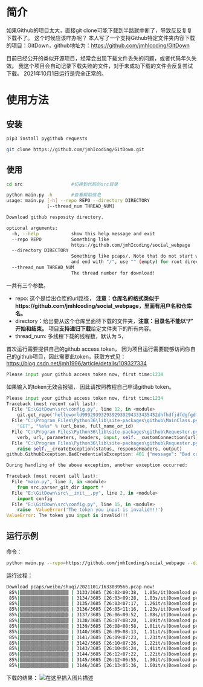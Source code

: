 # 简介
如果Github的项目太大，直接git clone可能下载到半路就中断了，导致反反复复下载不了。
这个时候应该咋办呢？
本人写了一个支持Github特定文件夹内容下载的项目：GitDown，github地址为：https://github.com/jmhIcoding/GitDown

目前已经公开的类似开源项目，经常会出现下载文件丢失的问题，或者代码年久失效。
我这个项目会自动记录下载失败的文件，对于未成功下载的文件会反复尝试下载。
2021年10月1日运行是完全正常的。

# 使用方法
## 安装

```bash
pip3 install pygithub requests

git clone https://github.com/jmhIcoding/GitDown.git
```

## 使用

```bash
cd src					#切换到代码的src目录

python main.py -h		#查看帮助信息
usage: main.py [-h] --repo REPO --directory DIRECTORY
               [--thread_num THREAD_NUM]

Download github resposity directory.

optional arguments:
  -h, --help            show this help message and exit
  --repo REPO           Something like
                        https://github.com/jmhIcoding/social_webpage
  --directory DIRECTORY
                        Something like pcaps/. Note that do not start with "/"
                        and end with "/", use "" (empty) for root directory.
  --thread_num THREAD_NUM
                        The thread number for download!

```
一共有三个参数。
- repo: 这个是给出仓库的url路径， **注意：仓库名的格式类似于https://github.com/jmhIcoding/social_webpage，里面有用户名和仓库名。**
- directory：给出要从这个仓库里面待下载的文件夹，**注意：目录名不能以“/” 开始和结束。** 项目**支持递归下载**给定文件夹下的所有内容。
- thread_num: 多线程下载的线程数，默认为 5， 

首次运行需要提供自己的github access token， 因为项目运行需要能够访问你自己的github项目，因此需要此token，获取方式见：https://blog.csdn.net/jmh1996/article/details/109327334

```python
Please input your github access token now, first time:1234
```
如果输入的token无效会报错， 因此请按照教程自己申请github token。

```python
Please input your github access token now, first time:1234
Traceback (most recent call last):
  File "E:\GitDown\src\config.py", line 12, in <module>
    git.get_repo('helloworld9992939329392939294333435452dhfhdfjdfdgfgdfgfd___dfdf')
  File "C:\Program Files\Python36\lib\site-packages\github\MainClass.py", line 334, in get_repo
    "GET", "%s%s" % (url_base, full_name_or_id)
  File "C:\Program Files\Python36\lib\site-packages\github\Requester.py", line 319, in requestJsonAndCheck
    verb, url, parameters, headers, input, self.__customConnection(url)
  File "C:\Program Files\Python36\lib\site-packages\github\Requester.py", line 342, in __check
    raise self.__createException(status, responseHeaders, output)
github.GithubException.BadCredentialsException: 401 {"message": "Bad credentials", "documentation_url": "https://docs.github.com/rest"}

During handling of the above exception, another exception occurred:

Traceback (most recent call last):
  File "main.py", line 3, in <module>
    from src.parser_git_dir import *
  File "E:\GitDown\src\__init__.py", line 2, in <module>
    import config
  File "E:\GitDown\src\config.py", line 15, in <module>
    raise  ValueError('The token you input is invalid!!!')
ValueError: The token you input is invalid!!!

```

## 运行示例
命令：

```bash
python main.py --repo=https://github.com/jmhIcoding/social_webpage --directory=pcaps/weibo
```


运行过程：
```bash
Download pcaps/weibo/shuqi/2021101/1633039566.pcap now!
 85%|▒▒▒▒▒▒▒▒▒▒▒▒▒▒▒▒▒▒ | 3133/3685 [26:02<09:38,  1.05s/it]Download pcaps/weibo/shuqi/2021101/1633039591.pcap now!
 85%|▒▒▒▒▒▒▒▒▒▒▒▒▒▒▒▒▒▒ | 3134/3685 [26:03<09:28,  1.03s/it]Download pcaps/weibo/shuqi/2021101/1633039615.pcap now!
 85%|▒▒▒▒▒▒▒▒▒▒▒▒▒▒▒▒▒▒ | 3135/3685 [26:03<07:17,  1.26it/s]Download pcaps/weibo/shuqi/2021101/1633039639.pcap now!
 85%|▒▒▒▒▒▒▒▒▒▒▒▒▒▒▒▒▒▒ | 3136/3685 [26:05<11:16,  1.23s/it]Download pcaps/weibo/shuqi/2021101/1633039663.pcap now!
 85%|▒▒▒▒▒▒▒▒▒▒▒▒▒▒▒▒▒▒ | 3137/3685 [26:06<09:52,  1.08s/it]Download pcaps/weibo/shuqi/2021101/1633039687.pcap now!
 85%|▒▒▒▒▒▒▒▒▒▒▒▒▒▒▒▒▒▒ | 3138/3685 [26:07<08:20,  1.09it/s]Download pcaps/weibo/shuqi/2021101/1633039711.pcap now!
 85%|▒▒▒▒▒▒▒▒▒▒▒▒▒▒▒▒▒▒ | 3139/3685 [26:08<08:58,  1.01it/s]Download pcaps/weibo/shuqi/2021101/1633039735.pcap now!
 85%|▒▒▒▒▒▒▒▒▒▒▒▒▒▒▒▒▒▒ | 3140/3685 [26:09<08:13,  1.11it/s]Download pcaps/weibo/shuqi/2021101/1633039759.pcap now!
 85%|▒▒▒▒▒▒▒▒▒▒▒▒▒▒▒▒▒▒ | 3141/3685 [26:09<07:23,  1.23it/s]Download pcaps/weibo/shuqi/2021101/1633039783.pcap now!
 85%|▒▒▒▒▒▒▒▒▒▒▒▒▒▒▒▒▒▒ | 3142/3685 [26:10<07:26,  1.22it/s]Download pcaps/weibo/shuqi/2021101/1633039807.pcap now!
 85%|▒▒▒▒▒▒▒▒▒▒▒▒▒▒▒▒▒▒ | 3143/3685 [26:10<06:24,  1.41it/s]Download pcaps/weibo/shuqi/2021101/1633039831.pcap now!
 85%|▒▒▒▒▒▒▒▒▒▒▒▒▒▒▒▒▒▒ | 3144/3685 [26:12<07:22,  1.22it/s]Download pcaps/weibo/shuqi/2021101/1633039856.pcap now!
 85%|▒▒▒▒▒▒▒▒▒▒▒▒▒▒▒▒▒▒ | 3145/3685 [26:12<06:55,  1.30it/s]Download pcaps/weibo/shuqi/2021101/1633039881.pcap now!
 85%|▒▒▒▒▒▒▒▒▒▒▒▒▒▒▒▒▒▒ | 3146/3685 [26:13<05:36,  1.60it/s]Download pcaps/weibo/shuqi/2021101/1633039906.pcap now!

```
下载的结果：
![在这里插入图片描述](https://img-blog.csdnimg.cn/2e139e859d694001b7cc4eb67b970b69.png?x-oss-process=image/watermark,type_ZHJvaWRzYW5zZmFsbGJhY2s,shadow_50,text_Q1NETiBASWNvZGluZ19GMjAxNA==,size_19,color_FFFFFF,t_70,g_se,x_16)
